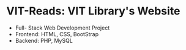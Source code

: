 # VIT-Reads: VIT Library's Website
- Full- Stack Web Development Project  
- Frontend: HTML, CSS, BootStrap
- Backend: PHP, MySQL 
